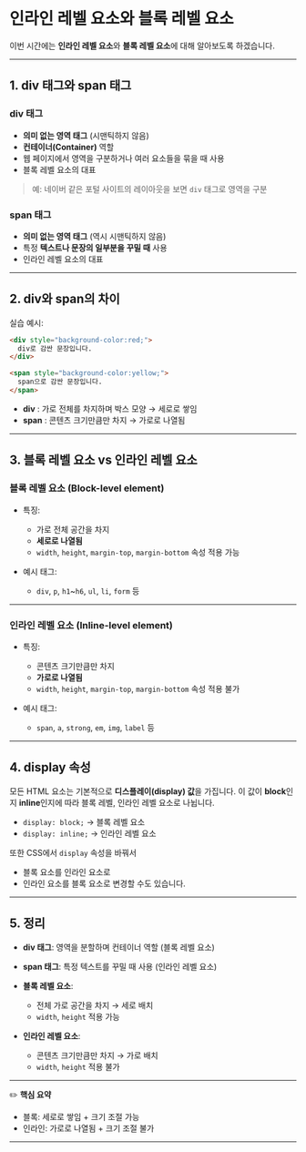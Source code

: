 # 인라인 레벨 요소와 블록 레벨 요소

이번 시간에는 **인라인 레벨 요소**와 **블록 레벨 요소**에 대해 알아보도록 하겠습니다.

---

## 1. div 태그와 span 태그

### div 태그

* **의미 없는 영역 태그** (시맨틱하지 않음)
* **컨테이너(Container)** 역할
* 웹 페이지에서 영역을 구분하거나 여러 요소들을 묶을 때 사용
* 블록 레벨 요소의 대표

> 예: 네이버 같은 포털 사이트의 레이아웃을 보면 `div` 태그로 영역을 구분

### span 태그

* **의미 없는 영역 태그** (역시 시맨틱하지 않음)
* 특정 **텍스트나 문장의 일부분을 꾸밀 때** 사용
* 인라인 레벨 요소의 대표

---

## 2. div와 span의 차이

실습 예시:

```html
<div style="background-color:red;">
  div로 감싼 문장입니다.
</div>

<span style="background-color:yellow;">
  span으로 감싼 문장입니다.
</span>
```

* **div** : 가로 전체를 차지하며 박스 모양 → 세로로 쌓임
* **span** : 콘텐츠 크기만큼만 차지 → 가로로 나열됨

---

## 3. 블록 레벨 요소 vs 인라인 레벨 요소

### 블록 레벨 요소 (Block-level element)

* 특징:

  * 가로 전체 공간을 차지
  * **세로로 나열됨**
  * `width`, `height`, `margin-top`, `margin-bottom` 속성 적용 가능
* 예시 태그:

  * `div`, `p`, `h1`\~`h6`, `ul`, `li`, `form` 등

---

### 인라인 레벨 요소 (Inline-level element)

* 특징:

  * 콘텐츠 크기만큼만 차지
  * **가로로 나열됨**
  * `width`, `height`, `margin-top`, `margin-bottom` 속성 적용 불가
* 예시 태그:

  * `span`, `a`, `strong`, `em`, `img`, `label` 등

---

## 4. display 속성

모든 HTML 요소는 기본적으로 **디스플레이(display) 값**을 가집니다.
이 값이 **block**인지 **inline**인지에 따라 블록 레벨, 인라인 레벨 요소로 나뉩니다.

* `display: block;` → 블록 레벨 요소
* `display: inline;` → 인라인 레벨 요소

또한 CSS에서 `display` 속성을 바꿔서

* 블록 요소를 인라인 요소로
* 인라인 요소를 블록 요소로
  변경할 수도 있습니다.

---

## 5. 정리

* **div 태그**: 영역을 분할하며 컨테이너 역할 (블록 레벨 요소)
* **span 태그**: 특정 텍스트를 꾸밀 때 사용 (인라인 레벨 요소)
* **블록 레벨 요소**:

  * 전체 가로 공간을 차지 → 세로 배치
  * `width`, `height` 적용 가능
* **인라인 레벨 요소**:

  * 콘텐츠 크기만큼만 차지 → 가로 배치
  * `width`, `height` 적용 불가

---

✏️ **핵심 요약**

* 블록: 세로로 쌓임 + 크기 조절 가능
* 인라인: 가로로 나열됨 + 크기 조절 불가

---

